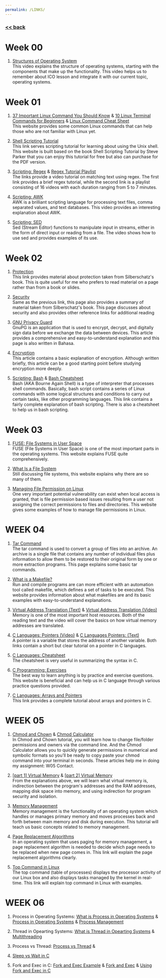 ```yaml
---
permalink: /LINKS/
---
```


### [<< back](../)

# Week 00
1. [Structures of Operating System](https://www.youtube.com/watch?v=XXPBl20J22w&ab_channel=NesoAcademy) <br>
This video explains the structure of operating systems, starting with the components that make up the functionality. This video helps us to remember about ICO lesson and integrate it with our current topic, operating systems.

# Week 01
1. [37 Important Linux Command You Should Know](https://www.howtogeek.com/412055/37-important-linux-commands-you-should-know/) & [10 Linux Terminal Commands for Beginners](https://www.youtube.com/watch?v=CpTfQ-q6MPU&ab_channel=GaryExplains) & [Linux Command Cheat Sheet](https://www.guru99.com/linux-commands-cheat-sheet.html) <br>
This website provides some common Linux commands that can help those who are not familiar with Linux yet.

2. [Shell Scripting Tutorial](https://www.shellscript.sh/) <br>
This link serves scripting tutorial for learning about using the Unix shell. This website is built based on the book Shell Scripting Tutorial by Steve Parker that you can enjoy this tutorial for free but also can purchase for the PDF version.

3. [Scripting: Regex](https://www.youtube.com/watch?v=sa-TUpSx1JA&ab_channel=CoreySchafer) & [Regex Tutorial Playlist](https://www.youtube.com/playlist?list=PL4cUxeGkcC9g6m_6Sld9Q4jzqdqHd2HiD) <br>
The links provide a video tutorial on matching text using regex. The first link provides a brief regex tutorial, while the second link is a playlist consisting of 16 videos with each duration ranging from 5 to 7 minutes.
   
4. [Scripting: AWK](https://www.youtube.com/watch?v=jJ02kEETw70&ab_channel=GaryExplains) <br>
AWK is a brilliant scripting language for processing text files, comma separated values, and text databases. This video provides an interesting explanation about AWK.
   
5. [Scripting: SED](https://www.youtube.com/watch?v=32waL1Z9XK0&ab_channel=KrisOcchipinti) <br>
Sed (Stream Editor) functions to manipulate input in streams, either in the form of direct input or reading from a file. The video shows how to use sed and provides examples of its use.

# Week 02
1. [Protection](https://www.cs.uic.edu/~jbell/CourseNotes/OperatingSystems/14_Protection.html) <br>
This link provides material about protection taken from Silberschatz's book. This is quite useful for me who prefers to read material on a page rather than from a book or slides.

2. [Security](https://www.cs.uic.edu/~jbell/CourseNotes/OperatingSystems/15_Security.html) <br>
Same as the previous link, this page also provides a summary of material taken from Silberschatz's book. This page discusses about security and also provides other reference links for additional reading

3. [GNU Privacy Guard](https://medium.com/kode-dan-kodean/belajar-memakai-gnu-privacy-guard-gnupg-gpg-3944e19dba91) <br>
GnuPG is an application that is used to encrypt, decrypt, and digitally sign data before we exchange the data between devices. This article provides a comprehensive and easy-to-understand explanation and this page is also written in Bahasa.

4. [Encryption](https://medium.com/searchencrypt/what-is-encryption-how-does-it-work-e8f20e340537) <br>
This article contains a basic explanation of encryption. Although written briefly, this article can be a good starting point before studying encryption more deeply.

5. [Scripting: Bash](https://medium.com/sysf/bash-scripting-everything-you-need-to-know-about-bash-shell-programming-cd08595f2fba) & [Bash Cheatsheet](https://devhints.io/bash) <br>
Bash (AKA Bourne Again Shell) is a type of interpreter that processes shell commands. Basically, bash script contains a series of Linux commands with some logical structures and conditions to carry out certain tasks, like other programming languages. This link contains a fairly complete explanation of bash scripting. There is also a cheatsheet to help us in bash scripting.

# Week 03
1. [FUSE: File Systems in User Space](https://fsgeek.ca/2019/06/18/fuse-file-systems-in-user-space/)<br>
FUSE (File Systems in User Space) is one of the most important parts in the operating systems. This website explains FUSE quite comprehensively.

2. [What Is a File System](https://www.howtogeek.com/196051/htg-explains-what-is-a-file-system-and-why-are-there-so-many-of-them/)<br>
Still discussing file systems, this website explains why there are so many of them.

3. [Managing File Permission on Linux](https://www.comentum.com/unix-osx-permissions.html#:~:text=FIle%20type%3A%20%22%20%2D%20%22%20means,the%20owner%20of%20the%20file)<br>
One very important potential vulnerability can exist when local access is granted, that is file permission based issues resulting from a user not assigning the correct permissions to files and directories. This website gives some examples of how to manage file permissions in Linux.

# WEEK 04
1. [Tar Command](http://www.linfo.org/tar.html)<br>
The tar command is used to convert a group of files into an archive. An archive is a single file that contains any number of individual files plus information to allow them to be restored to their original form by one or more extraction programs. This page explains some basic tar commands.

2. [What is a Makefile?](https://opensource.com/article/18/8/what-how-makefile)<br>
Run and compile programs are can more efficient with an automation tool called makefile, which defines a set of tasks to be executed. This website provides information about what makefiles are and its basic examples with easy-to-understand explanations.

3. [Virtual Address Translation (Text)](https://blogs.vmware.com/vsphere/2020/03/how-is-virtual-memory-translated-to-physical-memory.html) & [Virtual Address Translation (Video)](https://www.youtube.com/watch?v=ZjKS1IbiGDA&ab_channel=DavidBlack-Schaffer)<br>
Memory is one of the most important host resources. Both of the reading text and the video will cover the basics on how virtual memory addresses are translated.

4. [C Languages: Pointers (Video)](https://www.youtube.com/watch?v=mw1qsMieK5c&ab_channel=GaryExplains) & [C Languages Pointers: (Text)](https://beginnersbook.com/2014/01/c-pointers/)<br>
A pointer is a variable that stores the address of another variable. Both links contain a short but clear tutorial on a pointer in C languages.

5. [C Languages: Cheatsheet](https://cheatography.com/ashlyn-black/cheat-sheets/c-reference/)<br>
The cheatsheet is very useful in summarizing the syntax in C.

6. [C Programming: Exercises](https://www.w3resource.com/c-programming-exercises/)<br>
The best way to learn anything is by practice and exercise questions. This website is beneficial and can help us in C language through various practice questions provided.

7. [C Languages: Arrays and Pointers](https://www.youtube.com/playlist?list=PLBlnK6fEyqRjoG6aJ4FvFU1tlXbjLBiOP)<br>
This link provides a complete tutorial about arrays and pointers in C.

# WEEK 05
1. [Chmod and Chown](https://www.hostinger.co.id/tutorial/pengertian-chmod-dan-chown-untuk-ganti-permission-di-linux/) & [Chmod Calculator](https://chmodcommand.com/)<br>
In Chmod and Chown tutorial, you will learn how to change file/folder permissions and owners via the command line. And the Chmod Calculator allows you to quickly generate permissions in numerical and symbolic formats so you’ll be ready to copy paste your chmod command into your terminal in seconds. These articles help me in doing my assignment: W05 Contact.

2. [[part 1] Virtual Memory](https://www.youtube.com/watch?v=2quKyPnUShQ&ab_channel=AndroidAuthority) & [[part 2] Virtual Memory](https://www.youtube.com/watch?v=qlH4-oHnBb8&ab_channel=DavidBlack-Schaffer)<br>
From the explanations above, we will learn what virtual memory is, indirection between the program's addresses and the RAM addresses, mapping disk space into memory, and using indirection for program security and isolation.

3. [Memory Management](https://www.tutorialspoint.com/operating_system/os_memory_management.htm)<br>
Memory management is the functionality of an operating system which handles or manages primary memory and moves processes back and forth between main memory and disk during execution. This tutorial will teach us basic concepts related to memory management.

4. [Page Replacement Algorithms](https://www.geeksforgeeks.org/page-replacement-algorithms-in-operating-systems/)<br>
In an operating system that uses paging for memory management, a page replacement algorithm is needed to decide which page needs to be replaced when new page comes in. This link will explain the page replacement algorithms clearly.

5. [Top Command in Linux](https://www.tecmint.com/12-top-command-examples-in-linux/)<br>
The top command (table of processes) displays the processor activity of our Linux box and also displays tasks managed by the kernel in real-time. This link will explain top command in Linux with examples.

# WEEK 06
1. Process in Operating Systems: [What is Process in Operating Systems](https://afteracademy.com/blog/what-is-a-process-in-operating-system-and-what-are-the-different-states-of-a-process) & [Process in Operating Systems](https://www.studytonight.com/operating-system/operating-system-processes) & [Process Management](https://www.guru99.com/process-management-pcb.html)<br>

2. Thread in Opearting Systems: [What is Thread in Opearting Systems](https://afteracademy.com/blog/what-is-a-thread-in-os-and-what-are-the-differences-between-a-process-and-a-thread) & [Multithreading](https://www.studytonight.com/operating-system/multithreading) <br>

3. Process vs Thread: [Process vs Thread](https://www.javatpoint.com/process-vs-thread) & [](https://www.guru99.com/difference-between-process-and-thread) <br>

4. [Sleep vs Wait in C](https://www.youtube.com/watch?v=wd-_TT0a5d4&ab_channel=CppNuts)<br>

5. Fork and Exec in C: [Fork and Exec Example](https://linuxhint.com/fork-exec-coding-c/) & [Fork and Exec](https://ece.uwaterloo.ca/~dwharder/icsrts/Tutorials/fork_exec/) & [Using Fork and Exec in C](http://boron.physics.metu.edu.tr/ozdogan/SystemsProgramming/week4/node10.html)<br>
